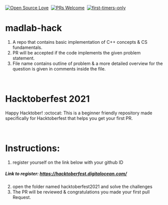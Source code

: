 [![Open Source Love](https://badges.frapsoft.com/os/v1/open-source.svg?v=102)](https://hacktoberfest.netlify.com/)&nbsp;
[![PRs Welcome](https://img.shields.io/badge/PRs-welcome-brightgreen.svg?style=flat-square)](https://github.com/Open-Source-Contributors-JSS/Hacktoberfest2019)&nbsp;
[![first-timers-only](https://img.shields.io/badge/first--timers--only-friendly-blue.svg?style=flat-square)](https://hacktoberfest.netlify.com/)&nbsp;

# madlab-hack

1. A repo that contains basic implementation of C++ concepts & CS fundamentals.
2. PR will be accepted if the code implements the given problem statement.
3. File name contains outline of problem & a more detailed overview for the question is given in comments inside the file.

<p>&nbsp;</p>

# Hacktoberfest 2021 

Happy Hacktober! :octocat: This is a beginner friendly repository made specifically for Hacktoberfest that helps you get your first PR.


<p>&nbsp;</p>

# Instructions: 
 1. register yourself on the link below with your github ID 
##### Link to register: https://hacktoberfest.digitalocean.com/
 2. open the folder named hacktoberfest2021 and solve the challenges
 3. The PR will be reviewed & congratulations you made your first pull Request.









